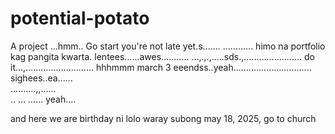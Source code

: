 # potential-potato
A project
...hmm..
Go start you're not late yet.s.......
............
himo na portfolio kag pangita kwarta. lentees......awes...........
...,.,.,.....sds.,.......................
do it...,...........................
 hhhmmm march 3 eeendss..yeah...............................
 sighees..ea......
 <br>..........,,......
 <br>..
...
......
 yeah....

 and here we are birthday ni lolo waray subong may 18, 2025, go to church
<!-- I will start today freelancing and VA help meqq....

help me help me helpppp.....

mashed potato
heyy

hello. s.
